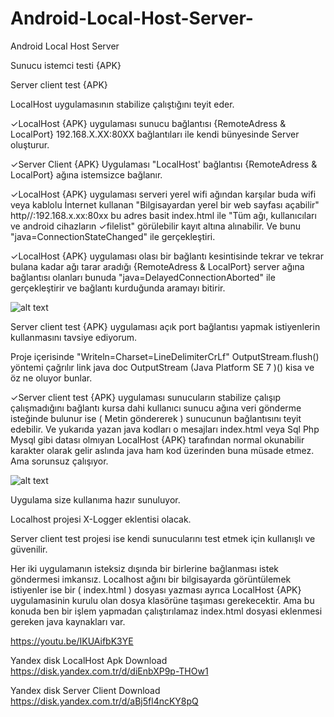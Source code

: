 # Android-Local-Host-Server-
Android Local Host Server 

Sunucu istemci testi {APK}

Server client test {APK}

LocalHost uygulamasının stabilize çalıştığını teyit eder.

✓LocalHost {APK} uygulaması sunucu bağlantısı {RemoteAdress & LocalPort} 192.168.X.XX:80XX bağlantıları ile kendi bünyesinde Server oluşturur.

✓Server Client {APK} Uygulaması "LocalHost' bağlantısı {RemoteAdress & LocalPort} ağına istemsizce bağlanır.

✓LocalHost {APK} uygulaması serveri yerel wifi ağından karşılar buda wifi veya kablolu İnternet kullanan "Bilgisayardan yerel bir web sayfası açabilir" http//:192.168.x.xx:80xx bu adres basit index.html ile "Tüm ağı, kullanıcıları ve android cihazların ✓filelist" görülebilir kayıt altına alınabilir. Ve bunu "java=ConnectionStateChanged" ile gerçekleştiri.

✓LocalHost {APK} uygulaması olası bir bağlantı kesintisinde tekrar ve tekrar bulana kadar ağı tarar aradığı {RemoteAdress & LocalPort} server ağına bağlantısı olanları bunuda "java=DelayedConnectionAborted" ile gerçekleştirir ve bağlantı kurduğunda aramayı bitirir. 

![alt text](https://i.hizliresim.com/7pear64.jpg) 

Server client test {APK} uygulaması açık port bağlantısı yapmak istiyenlerin kullanmasını tavsiye ediyorum.

Proje içerisinde "Writeln=Charset=LineDelimiterCrLf" OutputStream.flush() yöntemi çağrılır link java doc OutputStream (Java Platform SE 7 )() kisa ve öz ne oluyor bunlar.

✓Server client test {APK} uygulaması sunucuların stabilize çalışıp çalışmadığını bağlantı kursa dahi kullanıcı sunucu ağına veri gönderme isteğinde bulunur ise ( Metin göndererek ) sunucunun bağlantısını teyit edebilir. Ve yukarıda yazan java kodları o mesajları index.html veya Sql Php Mysql gibi datası olmıyan LocalHost {APK} tarafından normal okunabilir karakter olarak gelir aslında java ham kod üzerinden buna müsade etmez. Ama sorunsuz çalışıyor. 

![alt text](https://i.hizliresim.com/b072luv.jpg) 

Uygulama size kullanıma hazır sunuluyor.

Localhost projesi X-Logger eklentisi olacak.

Server client test projesi ise kendi sunucularını test etmek için kullanışlı ve güvenilir.

Her iki uygulamanın isteksiz dışında bir birlerine bağlanması istek göndermesi imkansız. Localhost ağını bir bilgisayarda görüntülemek istiyenler ise bir ( index.html ) dosyası yazması ayrıca LocalHost {APK} uygulamasinin kurulu olan dosya klasörüne taşıması gerekecektir. Ama bu konuda ben bir işlem yapmadan çalıştırılamaz index.html dosyasi eklenmesi gereken java kaynakları var. 

https://youtu.be/IKUAifbK3YE



Yandex disk 
LocalHost Apk Download 
https://disk.yandex.com.tr/d/diEnbXP9p-THOw1 

Yandex disk 
Server Client Download
https://disk.yandex.com.tr/d/aBj5fl4ncKY8pQ
